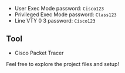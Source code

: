 
  - User Exec Mode password: `Cisco123`
  - Privileged Exec Mode password: `Class123`
  - Line VTY 0 3 password: `Cisco123`
  

## Tool
- Cisco Packet Tracer

Feel free to explore the project files and setup!
